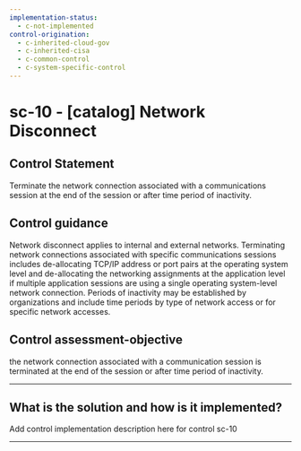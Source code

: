 ```yaml
---
implementation-status:
  - c-not-implemented
control-origination:
  - c-inherited-cloud-gov
  - c-inherited-cisa
  - c-common-control
  - c-system-specific-control
---
```


# sc-10 - \[catalog\] Network Disconnect

## Control Statement

Terminate the network connection associated with a communications session at the end of the session or after time period of inactivity.

## Control guidance

Network disconnect applies to internal and external networks. Terminating network connections associated with specific communications sessions includes de-allocating TCP/IP address or port pairs at the operating system level and de-allocating the networking assignments at the application level if multiple application sessions are using a single operating system-level network connection. Periods of inactivity may be established by organizations and include time periods by type of network access or for specific network accesses.

## Control assessment-objective

the network connection associated with a communication session is terminated at the end of the session or after time period of inactivity.

______________________________________________________________________

## What is the solution and how is it implemented?

Add control implementation description here for control sc-10

______________________________________________________________________
